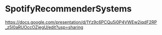 # SpotifyRecommenderSystems

https://docs.google.com/presentation/d/1Yz9c6PCQu5i0P4VWEw2iqdF2RP_z5l0aRUOccOZjegU/edit?usp=sharing
